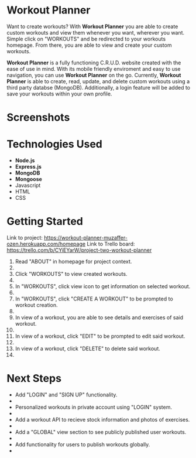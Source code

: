 # Workout Planner
Want to create workouts? With <b>Workout Planner</b> you are able to create custom workouts and view them whenever you want,
wherever you want. Simple click on "WORKOUTS" and be redirected to your workouts homepage. From there, you are able to view and create
your custom workouts. 

<b>Workout Planner</b> is a fully functioning C.R.U.D. website created with the ease of use in mind. With its mobile friendly enviroment 
and easy to use navigation, you can use <b>Workout Planner</b> on the go. Currently, <b>Workout Planner</b> is able to create, read, update, and delete custom workouts using a third party databse (MongoDB). Additionally, a login feature will be added to save your
workouts within your own profile.

# Screenshots

# Technologies Used
<ul>
  <li><b>Node.js</b></li>
  <li><b>Express.js</b></li>
  <li><b>MongoDB</b></li>
  <li><b>Mongoose</b></li>
  <li>Javascript</li>
  <li>HTML</li>
  <li>CSS</li>
  </ul>

# Getting Started
Link to project: https://workout-planner-muzaffer-ozen.herokuapp.com/homepage
Link to Trello board: https://trello.com/b/CYiEYarW/project-two-workout-planner
<ol>
  <li>Read "ABOUT" in homepage for project context.<li>
  <li>Click "WORKOUTS" to view created workouts.<li>
  <li>In "WORKOUTS", click view icon to get information on selected workout.<li>
  <li>In "WORKOUTS", click "CREATE A WORKOUT" to be prompted to workout creation.<li>
  <li>In view of a workout, you are able to see details and exercises of said workout.<li>
  <li>In view of a workout, click "EDIT" to be prompted to edit said workout.<li>
  <li>In view of a workout, click "DELETE" to delete said workout.<li>
  </ol>
  
 # Next Steps
 <ul>
  <li>Add "LOGIN" and "SIGN UP" functionality.<li>
  <li>Personalized workouts in private account using "LOGIN" system.<li>
  <li>Add a workout API to recieve stock information and photos of exercises.<li>
  <li>Add a "GLOBAL" view section to see publicly published user workouts.<li>
  <li>Add functionality for users to publish workouts globally.<li>
  </ul>
